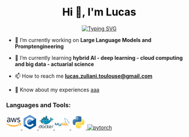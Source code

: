 <h1 align="center" style="color: #000000;">Hi 👋, I'm Lucas</h1>
<p align="center">
<a href="https://git.io/typing-svg"><img src="https://readme-typing-svg.demolab.com?font=Fira+Code&duration=4000&pause=1000&color=FF9800&background=rgba(0,0,0,0.0)&center=true&vCenter=true&multiline=true&random=false&width=435&height=100&lines=An+AI+engineering+student+;enrolled+in+a+double+degree+program;INSA+Toulouse+x+ENSEEIHT" alt="Typing SVG" /></a>
</p>

- 🔭 I’m currently working on **Large Language Models and Promptengineering**

- 🌱 I’m currently learning **hybrid AI - deep learning - cloud computing and big data - actuarial science**

- 📫 How to reach me **lucas.zuliani.toulouse@gmail.com**

- 📄 Know about my experiences [aaa](aaa)

<!--
<h3 align="left">Connect with me:</h3>
<p align="left">
<a href="https://linkedin.com/in/lucas-zuliani-16964321a" target="blank"><img align="center" src="https://raw.githubusercontent.com/rahuldkjain/github-profile-readme-generator/master/src/images/icons/Social/linked-in-alt.svg" alt="lucas-zuliani-16964321a" height="30" width="40" /></a>
</p>
 -->

<h3 align="left">Languages and Tools:</h3>
<p align="left"> <a href="https://aws.amazon.com" target="_blank" rel="noreferrer"> <img src="https://raw.githubusercontent.com/devicons/devicon/master/icons/amazonwebservices/amazonwebservices-original-wordmark.svg" alt="aws" width="40" height="40"/> </a> <a href="https://www.cprogramming.com/" target="_blank" rel="noreferrer"> <img src="https://raw.githubusercontent.com/devicons/devicon/master/icons/c/c-original.svg" alt="c" width="40" height="40"/> </a> <a href="https://www.docker.com/" target="_blank" rel="noreferrer"> <img src="https://raw.githubusercontent.com/devicons/devicon/master/icons/docker/docker-original-wordmark.svg" alt="docker" width="40" height="40"/> </a> <a href="https://www.mysql.com/" target="_blank" rel="noreferrer"> <img src="https://raw.githubusercontent.com/devicons/devicon/master/icons/mysql/mysql-original-wordmark.svg" alt="mysql" width="40" height="40"/> </a> <a href="https://www.python.org" target="_blank" rel="noreferrer"> <img src="https://raw.githubusercontent.com/devicons/devicon/master/icons/python/python-original.svg" alt="python" width="40" height="40"/> </a> <a href="https://pytorch.org/" target="_blank" rel="noreferrer"> <img src="https://www.vectorlogo.zone/logos/pytorch/pytorch-icon.svg" alt="pytorch" width="40" height="40"/> </a> </p>

